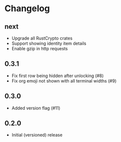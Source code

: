 # Changelog

## next

- Upgrade all RustCrypto crates
- Support showing identity item details
- Enable gzip in http requests

## 0.3.1

- Fix first row being hidden after unlocking (#8)
- Fix org emoji not shown with all terminal widths (#9)

## 0.3.0

- Added version flag (#11)

## 0.2.0

- Initial (versioned) release
